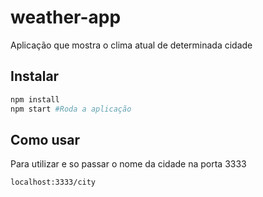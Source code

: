 # weather-app
Aplicação que mostra o clima atual de determinada cidade

## Instalar
```bash
npm install
npm start #Roda a aplicação
```
## Como usar
Para utilizar e so passar o nome da cidade na porta 3333
```bash
localhost:3333/city
```
